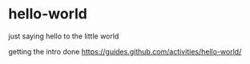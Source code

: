 # hello-world
just saying hello to the little world

getting the intro done
https://guides.github.com/activities/hello-world/
